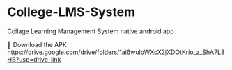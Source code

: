 # College-LMS-System
Collage Learning Management System native android app

📱 Download the APK
https://drive.google.com/drive/folders/1ai6wulbWXcX2jXDOtKrio_z_ShA7L8HB?usp=drive_link
